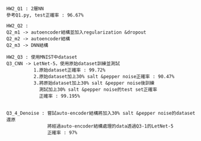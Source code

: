     HW2_Q1 : 2層NN 
    參考Q1.py, test正確率 : 96.67%

    HW2_Q2 : 
    Q2_m1 -> autoencoder結構並加入regularization &dropout
    Q2_m2 -> autoencoder結構
    Q2_m3 -> DNN結構
    
    HW2_Q3 : 使用MNIST中dataset
    Q3_CNN -> LetNet-5，使用原始dataset訓練並測試
              1.原始dataset正確率 : 99.72%
              2.原始dataset加上30% salt &pepper noise正確率 : 90.47%
              3.將原始dataset加上30% salt &pepper noise後訓練
                測試加上30% salt &pepper noise的test set正確率
                正確率 : 99.195%

          
    Q3_4_Denoise : 嘗試auto-encoder結構將加入30% salt &pepper noise的dataset還原
                   將經過auto-encoder結構處理的data透過Q3-1的LetNet-5
                   正確率 : 97%
